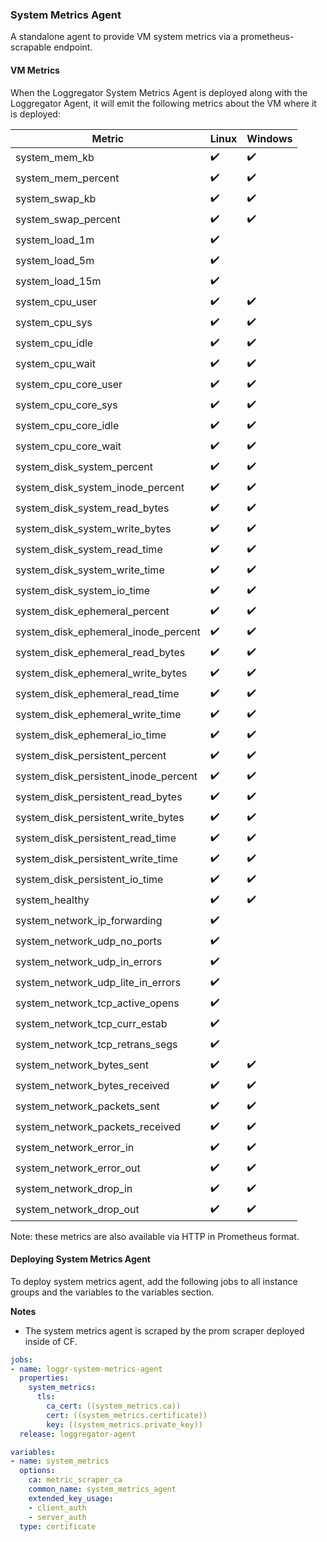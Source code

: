 ### System Metrics Agent
A standalone agent to provide VM system metrics via a prometheus-scrapable endpoint.

#### VM Metrics

When the Loggregator System Metrics Agent is deployed along with the Loggregator Agent, 
it will emit the following metrics about the VM where it is deployed:

| Metric                               | Linux | Windows |
|--------------------------------------|-------|---------|
| system_mem_kb                        |   ✔️   |    ✔️    |
| system_mem_percent                   |   ✔️   |    ✔️    |
| system_swap_kb                       |   ✔️   |    ✔️    |
| system_swap_percent                  |   ✔️   |    ✔️    |
| system_load_1m                       |   ✔️   |         |
| system_load_5m                       |   ✔️   |         |
| system_load_15m                      |   ✔️   |         |
| system_cpu_user                      |   ✔️   |    ✔️    |
| system_cpu_sys                       |   ✔️   |    ✔️    |
| system_cpu_idle                      |   ✔️   |    ✔️    |
| system_cpu_wait                      |   ✔️   |    ✔️    |
| system_cpu_core_user                 |   ✔️   |    ✔️    |
| system_cpu_core_sys                  |   ✔️   |    ✔️    |
| system_cpu_core_idle                 |   ✔️   |    ✔️    |
| system_cpu_core_wait                 |   ✔️   |    ✔️    |
| system_disk_system_percent           |   ✔️   |    ✔️    |
| system_disk_system_inode_percent     |   ✔️   |    ✔️    |
| system_disk_system_read_bytes        |   ✔️   |    ✔️    |
| system_disk_system_write_bytes       |   ✔️   |    ✔️    |
| system_disk_system_read_time         |   ✔️   |    ✔️    |
| system_disk_system_write_time        |   ✔️   |    ✔️    |
| system_disk_system_io_time           |   ✔️   |    ✔️    |
| system_disk_ephemeral_percent        |   ✔️   |    ✔️    |
| system_disk_ephemeral_inode_percent  |   ✔️   |    ✔️    |
| system_disk_ephemeral_read_bytes     |   ✔️   |    ✔️    |
| system_disk_ephemeral_write_bytes    |   ✔️   |    ✔️    |
| system_disk_ephemeral_read_time      |   ✔️   |    ✔️    |
| system_disk_ephemeral_write_time     |   ✔️   |    ✔️    |
| system_disk_ephemeral_io_time        |   ✔️   |    ✔️    |
| system_disk_persistent_percent       |   ✔️   |    ✔️    |
| system_disk_persistent_inode_percent |   ✔️   |    ✔️    |
| system_disk_persistent_read_bytes    |   ✔️   |    ✔️    |
| system_disk_persistent_write_bytes   |   ✔️   |    ✔️    |
| system_disk_persistent_read_time     |   ✔️   |    ✔️    |
| system_disk_persistent_write_time    |   ✔️   |    ✔️    |
| system_disk_persistent_io_time       |   ✔️   |    ✔️    |
| system_healthy                       |   ✔️   |    ✔️    |
| system_network_ip_forwarding         |   ✔️   |         |
| system_network_udp_no_ports          |   ✔️   |         |
| system_network_udp_in_errors         |   ✔️   |         |
| system_network_udp_lite_in_errors    |   ✔️   |         |
| system_network_tcp_active_opens      |   ✔️   |         |
| system_network_tcp_curr_estab        |   ✔️   |         |
| system_network_tcp_retrans_segs      |   ✔️   |         |
| system_network_bytes_sent            |   ✔️   |    ✔️    |
| system_network_bytes_received        |   ✔️   |    ✔️    |
| system_network_packets_sent          |   ✔️   |    ✔️    |
| system_network_packets_received      |   ✔️   |    ✔️    |
| system_network_error_in              |   ✔️   |    ✔️    |
| system_network_error_out             |   ✔️   |    ✔️    |
| system_network_drop_in               |   ✔️   |    ✔️    |
| system_network_drop_out              |   ✔️   |    ✔️    |

Note: these metrics are also available via HTTP in Prometheus format.

#### Deploying System Metrics Agent

To deploy system metrics agent, add the following jobs to all instance groups and the variables to the variables section.

**Notes**
- The system metrics agent is scraped by the prom scraper deployed inside of CF.

```yaml
jobs:
- name: loggr-system-metrics-agent
  properties:
    system_metrics:
      tls:
        ca_cert: ((system_metrics.ca))
        cert: ((system_metrics.certificate))
        key: ((system_metrics.private_key))
  release: loggregator-agent

variables:
- name: system_metrics
  options:
    ca: metric_scraper_ca
    common_name: system_metrics_agent
    extended_key_usage:
    - client_auth
    - server_auth
  type: certificate
```
